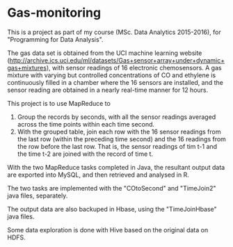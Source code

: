 # Gas-monitoring

This is a project as part of my course (MSc. Data Analytics 2015-2016), for "Programming for Data Analysis".

The gas data set is obtained from the UCI machine learning website (http://archive.ics.uci.edu/ml/datasets/Gas+sensor+array+under+dynamic+gas+mixtures), with sensor readings of 16 electronic chemosensors. A gas mixture with varying but controlled concentrations of CO and ethylene is continuously filled in a chamber where the 16 sensors are installed, and the sensor reading are obtained in a nearly real-time manner for 12 hours.

This project is to use MapReduce to 

1. Group the records by seconds, with all the sensor readings averaged across the time points within each time second.
2. With the grouped table, join each row with the 16 sensor readings from the last row (within the preceding time second) and the 16 readings from the row before the last row. That is, the sensor readings of tim t-1 and the time t-2 are joined with the record of time t.

With the two MapReduce tasks completed in Java, the resultant output data are exported into MySQL, and then retrieved and analysed in R.

The two tasks are implemented with the "COtoSecond" and "TimeJoin2" java files, separately. 

The output data are also backuped in Hbase, using the "TimeJoinHbase" java files.

Some data exploration is done with Hive based on the original data on HDFS.
